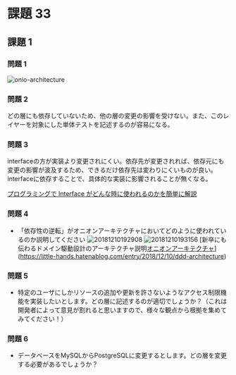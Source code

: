 # 課題 33

## 課題 1

### 問題 1

![onio-architecture](https://user-images.githubusercontent.com/49358142/182028858-0acc7f99-131e-47c9-b8b9-bc15dc2fb52e.png)

### 問題 2

どの層にも依存していないため、他の層の変更の影響を受けない。また、このレイヤーを対象にした単体テストを記述するのが容易になる。

### 問題 3

interfaceの方が実装より変更されにくい。依存先が変更されれば、依存元にも変更の影響が波及するため、できるだけ依存先は変わりにくいものが良い。  
interfaceに依存することで、具体的な実装に影響されることが無くなる。

[プログラミングで Interface がどんな時に使われるのかを簡単に解説](https://www.youtube.com/watch?v=XzEZ1M8PsH4&t)

### 問題 4

- 「依存性の逆転」がオニオンアーキテクチャにおいてどのように使われているのか説明してください
![20181210192908](https://user-images.githubusercontent.com/49358142/183245614-f0fa13f5-d159-44d2-a1b5-e8a3b75d3265.png)
![20181210193156](https://user-images.githubusercontent.com/49358142/183245622-ba568f53-5857-415c-9043-5ee9bd902c1e.png)
[新卒にも伝わるドメイン駆動設計のアーキテクチャ説明[オニオンアーキテクチャ](DDD)](https://little-hands.hatenablog.com/entry/2018/12/10/ddd-architecture)

### 問題 5

- 特定のユーザにしかリソースの追加や更新を許さないようなアクセス制限機能を実装したいとします。どの層に記述するのが適切でしょうか？（これは開発者によって意見が割れると思いますので、様々な観点から根拠を集めてみてください！）

### 問題 6

- データベースをMySQLからPostgreSQLに変更するとします。どの層を変更する必要があるでしょうか？
